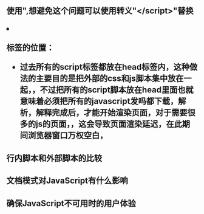 ## 使用<script>元素
- script有如下8个属性：
    - async:表示应该立即下载脚本，但是不能阻止其他页面动作，比如下载资源或者等待其他脚本的加载，只对外部脚本有效
    - charset：使用src属性指定的代码字符集，（大多数浏览器不在乎他的值）
    - crossorigin：配置相关请求的cors(跨域资源共享)设置，默认不使用cors。
        - ="anonymous"配置文件请求不必设置凭据标志
        - ="use-credentials"设置凭据标志意味着出站请求会包含凭证。
    - defer:表示脚本可以延迟到文档完全被解析和显示之后在执行。只对外部脚本有效
    - integrity：允许比对接到的资源和指定的加密签名以验证子资源完整性。这个可以确保CDN不会提供恶意内容。
    - language：废弃，最初用于表示代码块中的脚本语言，大部分代码会忽略他的值
    - src：表示要包含代码的外部文件
    - type:代替language，表示代码块中脚本语言的内容类型（也称mine类型）
        - 按照惯例，这个值始终是"text/javascript"
        - 如果这个值是"module"，则代码会被当成es6模块，而且只有这时候代码中才能出现import和export关键字

- 在使用行内代码时，代码中不能出现"</script>",想避免这个问题可以使用转义"\</script>"替换

- 标签的位置：
    - 过去所有的script标签都放在head标签内，这种做法的主要目的是把外部的css和js脚本集中放在一起，，不过把所有的script脚本放在head里面也就意味着必须把所有的javascript发吗都下载，解析，解释完成后，才能开始渲染页面，对于需要很多的js的页面，，这会导致页面渲染延迟，在此期间浏览器窗口万权空白，

## 行内脚本和外部脚本的比较





## 文档模式对JavaScript有什么影响




## 确保JavaScript不可用时的用户体验
